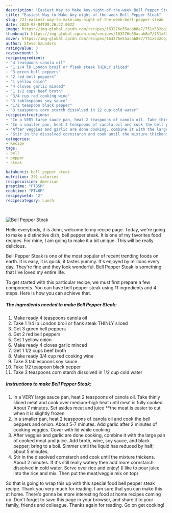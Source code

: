 ```yaml
---
description: "Easiest Way to Make Any-night-of-the-week Bell Pepper Steak"
title: "Easiest Way to Make Any-night-of-the-week Bell Pepper Steak"
slug: 721-easiest-way-to-make-any-night-of-the-week-bell-pepper-steak
date: 2020-07-04T08:26:22.002Z
image: https://img-global.cpcdn.com/recipes/163276e55acab8e7/751x532cq70/bell-pepper-steak-recipe-main-photo.jpg
thumbnail: https://img-global.cpcdn.com/recipes/163276e55acab8e7/751x532cq70/bell-pepper-steak-recipe-main-photo.jpg
cover: https://img-global.cpcdn.com/recipes/163276e55acab8e7/751x532cq70/bell-pepper-steak-recipe-main-photo.jpg
author: Steve Saunders
ratingvalue: 3
reviewcount: 3
recipeingredient:
- "4 teaspoons canola oil"
- "1 1/4 lb London broil or flank steak THINLY sliced"
- "3 green bell peppers"
- "2 red bell peppers"
- "1 yellow onion"
- "4 cloves garlic minced"
- "1 1/2 cups beef broth"
- "3/4 cup red cooking wine"
- "3 tablespoons soy sauce"
- "1/2 teaspoon black pepper"
- "3 teaspoons corn starch dissolved in 12 cup cold water"
recipeinstructions:
- "In a VERY large sauce pan, heat 2 teaspoons of canola oil. Take thinly sliced meat and cook over medium-high heat until meat is fully cooked. About 7 minutes. Set asides meat and juice **the meat is easier to cut when it is slightly frozen"
- "In a smaller pan, heat 2 teaspoons of canola oil and cook the bell peppers and onion. About 5-7 minutes. Add garlic after 2 minutes of cooking veggies. Cover with lid while cooking"
- "After veggies and garlic are done cooking, combine it with the large pan of cooked meat and juice. Add broth, wine, soy sauce, and black pepper; bring to a boil. Simmer until the liquid has reduced by half; about 5 minutes."
- "Stir in the dissolved cornstarch and cook until the mixture thickens. About 2 minutes. If it&#39;s still really watery then add more cornstarch dissolved in cold water. Serve over rice and enjoy! (I like to pour juice into the rice and mix. Then put the meat/veggie mix on top)"
categories:
- Recipe
tags:
- bell
- pepper
- steak

katakunci: bell pepper steak 
nutrition: 291 calories
recipecuisine: American
preptime: "PT35M"
cooktime: "PT46M"
recipeyield: "2"
recipecategory: Lunch

---
```



![Bell Pepper Steak](https://img-global.cpcdn.com/recipes/163276e55acab8e7/751x532cq70/bell-pepper-steak-recipe-main-photo.jpg)

Hello everybody, it is John, welcome to my recipe page. Today, we're going to make a distinctive dish, bell pepper steak. It is one of my favorites food recipes. For mine, I am going to make it a bit unique. This will be really delicious.

Bell Pepper Steak is one of the most popular of recent trending foods on earth. It is easy, it is quick, it tastes yummy. It's enjoyed by millions every day. They're fine and they look wonderful. Bell Pepper Steak is something that I've loved my entire life.




To get started with this particular recipe, we must first prepare a few components. You can have bell pepper steak using 11 ingredients and 4 steps. Here is how you can achieve that.

<!--inarticleads1-->

##### The ingredients needed to make Bell Pepper Steak:

1. Make ready 4 teaspoons canola oil
1. Take 1 1/4 lb London broil or flank steak THINLY sliced
1. Get 3 green bell peppers
1. Get 2 red bell peppers
1. Get 1 yellow onion
1. Make ready 4 cloves garlic minced
1. Get 1 1/2 cups beef broth
1. Make ready 3/4 cup red cooking wine
1. Take 3 tablespoons soy sauce
1. Take 1/2 teaspoon black pepper
1. Take 3 teaspoons corn starch dissolved in 1/2 cup cold water




<!--inarticleads2-->

##### Instructions to make Bell Pepper Steak:

1. In a VERY large sauce pan, heat 2 teaspoons of canola oil. Take thinly sliced meat and cook over medium-high heat until meat is fully cooked. About 7 minutes. Set asides meat and juice **the meat is easier to cut when it is slightly frozen
1. In a smaller pan, heat 2 teaspoons of canola oil and cook the bell peppers and onion. About 5-7 minutes. Add garlic after 2 minutes of cooking veggies. Cover with lid while cooking
1. After veggies and garlic are done cooking, combine it with the large pan of cooked meat and juice. Add broth, wine, soy sauce, and black pepper; bring to a boil. Simmer until the liquid has reduced by half; about 5 minutes.
1. Stir in the dissolved cornstarch and cook until the mixture thickens. About 2 minutes. If it&#39;s still really watery then add more cornstarch dissolved in cold water. Serve over rice and enjoy! (I like to pour juice into the rice and mix. Then put the meat/veggie mix on top)




So that is going to wrap this up with this special food bell pepper steak recipe. Thank you very much for reading. I am sure that you can make this at home. There's gonna be more interesting food at home recipes coming up. Don't forget to save this page in your browser, and share it to your family, friends and colleague. Thanks again for reading. Go on get cooking!
